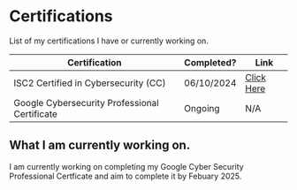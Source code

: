 # Certifications 

List of my certifications I have or currently working on.

| Certification | Completed? | Link |
|---- |----  | ---- |
| ISC2 Certified in Cybersecurity (CC)| 06/10/2024  | [Click Here](https://isc2.obrizum.io/org/cc/certificate/3079679f-52ee-4533-8b7c-657637df1d62) |
| Google Cybersecurity Professional Certificate| Ongoing  | N/A |


## What I am currently working on.

I am currently working on completing my Google Cyber Security Professional Certficate and aim to complete it by Febuary 2025. 

